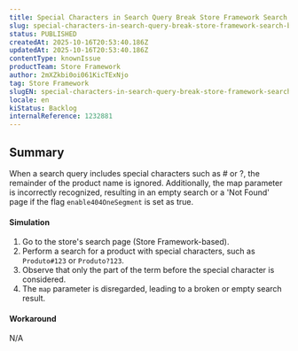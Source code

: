 ```yaml
---
title: Special Characters in Search Query Break Store Framework Search Behavior
slug: special-characters-in-search-query-break-store-framework-search-behavior
status: PUBLISHED
createdAt: 2025-10-16T20:53:40.186Z
updatedAt: 2025-10-16T20:53:40.186Z
contentType: knownIssue
productTeam: Store Framework
author: 2mXZkbi0oi061KicTExNjo
tag: Store Framework
slugEN: special-characters-in-search-query-break-store-framework-search-behavior
locale: en
kiStatus: Backlog
internalReference: 1232881
---
```


## Summary


When a search query includes special characters such as # or ?, the remainder of the product name is ignored. Additionally, the map parameter is incorrectly recognized, resulting in an empty search or a 'Not Found' page if the flag `enable404OneSegment` is set as true.


#### Simulation



1. Go to the store's search page (Store Framework-based).
2. Perform a search for a product with special characters, such as `Produto#123` or `Produto?123`.
3. Observe that only the part of the term before the special character is considered.
4. The `map` parameter is disregarded, leading to a broken or empty search result.


#### Workaround


N/A


